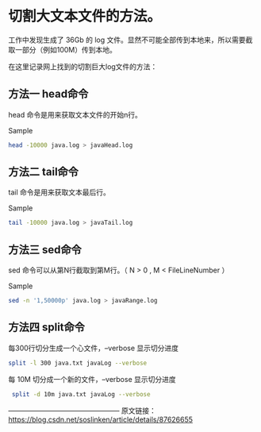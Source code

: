# 切割大文本文件的方法。

工作中发现生成了 36Gb 的 log 文件。显然不可能全部传到本地来，所以需要截取一部分（例如100M）传到本地。

在这里记录网上找到的切割巨大log文件的方法：

## 方法一 head命令

head 命令是用来获取文本文件的开始n行。

Sample

```bash
head -10000 java.log > javaHead.log
```





## 方法二 tail命令

tail 命令是用来获取文本最后行。

Sample

```bash
tail -10000 java.log > javaTail.log
```





## 方法三 sed命令

sed 命令可以从第N行截取到第M行。（ N > 0 , M < FileLineNumber ）

Sample

```bash
sed -n '1,50000p' java.log > javaRange.log
```





## 方法四 split命令

每300行切分生成一个心文件，–verbose 显示切分进度

```bash
split -l 300 java.txt javaLog --verbose
```



每 10M 切分成一个新的文件，–verbose 显示切分进度

```bash
 split -d 10m java.txt javaLog --verbose
```



————————————————
原文链接：https://blog.csdn.net/soslinken/article/details/87626655
